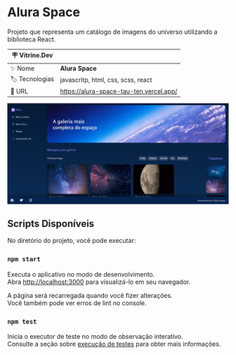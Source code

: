 # Alura Space

Projeto que representa um catálogo de imagens do universo utilizando a biblioteca React.

| :placard: Vitrine.Dev |     |
| -------------  | --- |
| :sparkles: Nome        | **Alura Space**
| :label: Tecnologias | javascritp, html, css, scss, react
| :rocket: URL         | https://alura-space-tau-ten.vercel.app/

<!-- Inserir imagem com a #vitrinedev ao final do link -->
![alt text](https://github.com/alissonjaques/alura-space/blob/main/imagens/home.png#vitrinedev)

## Scripts Disponíveis

No diretório do projeto, você pode executar:

### `npm start`

Executa o aplicativo no modo de desenvolvimento.\
Abra [http://localhost:3000](http://localhost:3000) para visualizá-lo em seu navegador.

A página será recarregada quando você fizer alterações.\
Você também pode ver erros de lint no console.

### `npm test`

Inicia o executor de teste no modo de observação interativo.\
Consulte a seção sobre [execução de testes](https://facebook.github.io/create-react-app/docs/running-tests) para obter mais informações.
